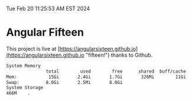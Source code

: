 Tue Feb 20 11:25:53 AM EST 2024

# Angular Fifteen


This project is live at [https://angularsixteen.github.io](https://angularsixteen.github.io "fifteen!") thanks to Github.

```bash
System Memory
               total        used        free      shared  buff/cache   available
Mem:            15Gi       2.4Gi       1.7Gi       326Mi        11Gi        12Gi
Swap:          8.0Gi       2.5Mi       8.0Gi
System Storage
466M	.
```
```bash
